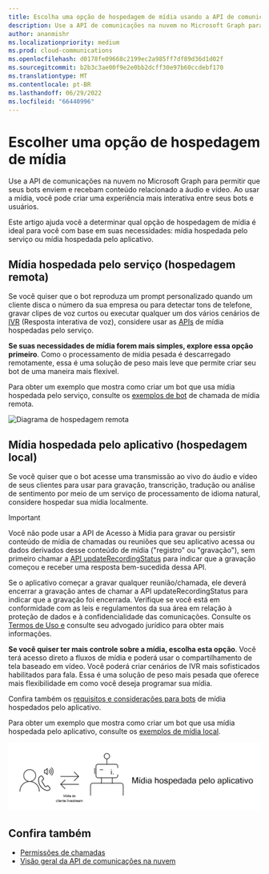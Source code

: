 ```yaml
---
title: Escolha uma opção de hospedagem de mídia usando a API de comunicações na nuvem
description: Use a API de comunicações na nuvem no Microsoft Graph para escolher uma opção de hospedagem de mídia que permite que seus bots enviem e recebam conteúdo relacionado a áudio e vídeo.
author: ananmishr
ms.localizationpriority: medium
ms.prod: cloud-communications
ms.openlocfilehash: d0178fe09668c2199ec2a985ff7df89d36d1d02f
ms.sourcegitcommit: b2b3c3ae00f9e2e0bb2dcff30e97b60ccdebf170
ms.translationtype: MT
ms.contentlocale: pt-BR
ms.lasthandoff: 06/29/2022
ms.locfileid: "66440996"
---
```

# <a name="choose-a-media-hosting-option"></a>Escolher uma opção de hospedagem de mídia

Use a API de comunicações na nuvem no Microsoft Graph para permitir que seus bots enviem e recebam conteúdo relacionado a áudio e vídeo. Ao usar a mídia, você pode criar uma experiência mais interativa entre seus bots e usuários.

Este artigo ajuda você a determinar qual opção de hospedagem de mídia é ideal para você com base em suas necessidades: mídia hospedada pelo serviço ou mídia hospedada pelo aplicativo.

## <a name="service-hosted-media-remote-hosting"></a>Mídia hospedada pelo serviço (hospedagem remota)

Se você quiser que o bot reproduza um prompt personalizado quando um cliente disca o número da sua empresa ou para detectar tons de telefone, gravar clipes de voz curtos ou executar qualquer um dos vários cenários de [IVR](/graph/api/resources/calls-api-ivr-overview) (Resposta interativa de voz), considere usar as [APIs](/graph/api/resources/communications-api-overview) de mídia hospedadas pelo serviço.

**Se suas necessidades de mídia forem mais simples, explore essa opção primeiro**. Como o processamento de mídia pesada é descarregado remotamente, essa é uma solução de peso mais leve que permite criar seu bot de uma maneira mais flexível.

Para obter um exemplo que mostra como criar um bot que usa mídia hospedada pelo serviço, consulte os [exemplos de bot](https://github.com/microsoftgraph/microsoft-graph-comms-samples/tree/master/Samples/V1.0Samples/RemoteMediaSamples) de chamada de mídia remota.

![Diagrama de hospedagem remota](images/communications-remote-media.PNG)

## <a name="application-hosted-media-local-hosting"></a>Mídia hospedada pelo aplicativo (hospedagem local)

Se você quiser que o bot acesse uma transmissão ao vivo do áudio e vídeo de seus clientes para usar para gravação, transcrição, tradução ou análise de sentimento por meio de um serviço de processamento de idioma natural, considere hospedar sua mídia localmente.

> [!IMPORTANT]
> Você  não pode usar a API de Acesso à Mídia para gravar ou persistir conteúdo de mídia de chamadas ou reuniões que seu aplicativo acessa ou dados derivados desse conteúdo de mídia ("registro" ou "gravação"), sem primeiro chamar a [API updateRecordingStatus](/graph/api/call-updaterecordingstatus) para indicar que a gravação começou e receber uma resposta bem-sucedida dessa API.
>
> Se o aplicativo começar a gravar qualquer reunião/chamada, ele deverá encerrar a gravação antes de chamar a API updateRecordingStatus para indicar que a gravação foi encerrada. Verifique se você está em conformidade com as leis e regulamentos da sua área em relação à proteção de dados e à confidencialidade das comunicações. Consulte os [Termos de Uso e](/legal/microsoft-apis/terms-of-use) consulte seu advogado jurídico para obter mais informações.

**Se você quiser ter mais controle sobre a mídia, escolha esta opção**. Você terá acesso direto a fluxos de mídia e poderá usar o compartilhamento de tela baseado em vídeo. Você poderá criar cenários de IVR mais sofisticados habilitados para fala. Essa é uma solução de peso mais pesada que oferece mais flexibilidade em como você deseja programar sua mídia.

Confira também os [requisitos e considerações para bots](/microsoftteams/platform/concepts/calls-and-meetings/requirements-considerations-application-hosted-media-bots) de mídia hospedados pelo aplicativo.

Para obter um exemplo que mostra como criar um bot que usa mídia hospedada pelo aplicativo, consulte os [exemplos de mídia local](https://github.com/microsoftgraph/microsoft-graph-comms-samples/tree/master/Samples/V1.0Samples/LocalMediaSamples).

![Diagrama de hospedagem local](images/communications-local-media.PNG)

## <a name="see-also"></a>Confira também

- [Permissões de chamadas](./permissions-reference.md#calls-permissions)
- [Visão geral da API de comunicações na nuvem](cloud-communications-concept-overview.md)